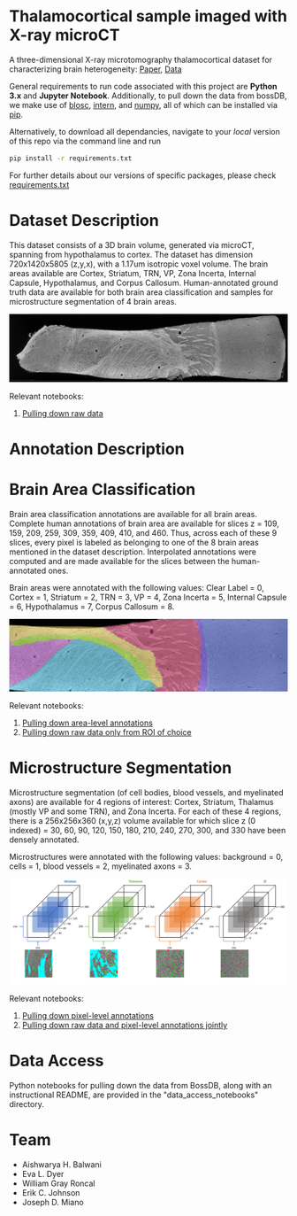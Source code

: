 # Thalamocortical sample imaged with X-ray microCT
A three-dimensional X-ray microtomography thalamocortical dataset for characterizing brain heterogeneity: [Paper](http://bossdb.org/project/prasad2020), [Data](http://bossdb.org/project/prasad2020)

General requirements to run code associated with this project are <b>Python 3.x</b> and <b>Jupyter Notebook</b>. Additionally, to pull down the data from bossDB, we make use of [blosc](https://pypi.org/project/blosc/), [intern](https://pypi.org/project/intern/), and [numpy](https://pypi.org/project/numpy/), all of which can be installed via [pip](https://docs.python.org/3/installing/index.html).

Alternatively, to download all dependancies, navigate to your _local_ version of this repo via the command line and run
```bash
pip install -r requirements.txt
```
For further details about our versions of specific packages, please check [requirements.txt](https://github.com/nerdslab/xray-thc/blob/master/data_access_notebooks/requirements.txt)

# Dataset Description
This dataset consists of a 3D brain volume, generated via microCT, spanning from hypothalamus to cortex. The dataset has dimension 720x1420x5805 (z,y,x), with a 1.17um isotropic voxel volume. The brain areas available are Cortex, Striatum, TRN, VP, Zona Incerta, Internal Capsule, Hypothalamus, and Corpus Callosum. Human-annotated ground truth data are available for both brain area classification and samples for microstructure segmentation of 4 brain areas.

<!---
![Raw Image Example Slice (z = 309)](https://github.com/nerdslab/xray-thc-data/blob/master/images/309_Raw-Data.png)
--->

<img src="./images/309_Raw-Data-compressed.png">

Relevant notebooks:
1. [Pulling down raw data](https://github.com/nerdslab/xray-thc-data/blob/master/data_access_notebooks/raw_data_access.ipynb)

# Annotation Description
# Brain Area Classification
Brain area classification annotations are available for all brain areas. Complete human annotations of brain area are available for slices z = 109, 159, 209, 259, 309, 359, 409, 410, and 460. Thus, across each of these 9 slices, every pixel is labeled as belonging to one of the 8 brain areas mentioned in the dataset description. Interpolated annotations were computed and are made available for the slices between the human-annotated ones.

Brain areas were annotated with the following values: Clear Label = 0, Cortex = 1, Striatum = 2, TRN = 3, VP = 4, Zona Incerta = 5, Internal Capsule = 6, Hypothalamus = 7, Corpus Callosum = 8.

<!---
![Brain Area Annotation Sample](https://github.com/nerdslab/xray-thc-data/blob/master/images/Brain-Area-Annos.PNG)
--->

<img src="./images/Brain-Area-Annos-compressed.png">

Relevant notebooks:
1. [Pulling down area-level annotations](https://github.com/nerdslab/xray-thc-data/blob/master/data_access_notebooks/roi_access.ipynb)
2. [Pulling down raw data only from ROI of choice](https://github.com/nerdslab/xray-thc-data/blob/master/data_access_notebooks/mask_roi_example.ipynb)

# Microstructure Segmentation
Microstructure segmentation (of cell bodies, blood vessels, and myelinated axons) are available for 4 regions of interest: Cortex, Striatum, Thalamus (mostly VP and some TRN), and Zona Incerta. For each of these 4 regions, there is a 256x256x360 (x,y,z) volume available for which slice z (0 indexed) = 30, 60, 90, 120, 150, 180, 210, 240, 270, 300, and 330 have been densely annotated.

Microstructures were annotated with the following values: background = 0, cells = 1, blood vessels = 2, myelinated axons = 3.

<!---
![Microstructure Annotation Regions](https://github.com/nerdslab/xray-thc-data/blob/master/images/Microstructure-Annos.png)
--->

<img src="./images/Microstructure-Annos.png">

Relevant notebooks:
1. [Pulling down pixel-level annotations](https://github.com/nerdslab/xray-thc-data/blob/master/data_access_notebooks/annotation_access.ipynb)
2. [Pulling down raw data and pixel-level annotations jointly](https://github.com/nerdslab/xray-thc-data/blob/master/data_access_notebooks/training_data_access.ipynb)

# Data Access
Python notebooks for pulling down the data from BossDB, along with an instructional README, are provided in the "data_access_notebooks" directory.

# Team
- Aishwarya H. Balwani
- Eva L. Dyer
- William Gray Roncal
- Erik C. Johnson
- Joseph D. Miano
